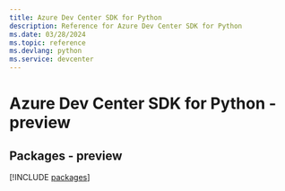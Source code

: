 ```yaml
---
title: Azure Dev Center SDK for Python
description: Reference for Azure Dev Center SDK for Python
ms.date: 03/28/2024
ms.topic: reference
ms.devlang: python
ms.service: devcenter
---
```

# Azure Dev Center SDK for Python - preview
## Packages - preview
[!INCLUDE [packages](dev-center-index.md)]